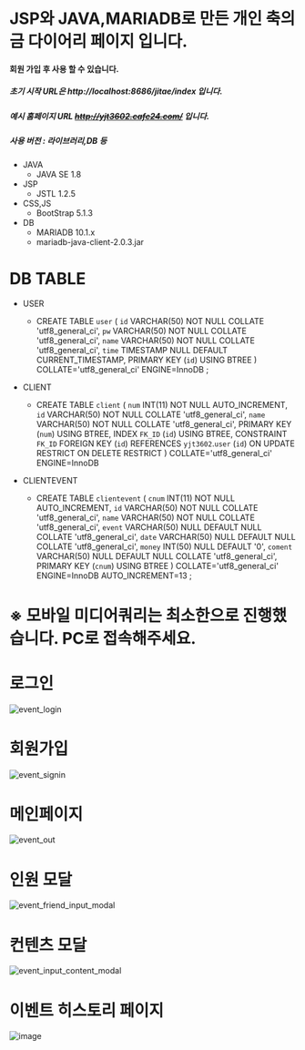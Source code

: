 # JSP와 JAVA,MARIADB로 만든 개인 축의금 다이어리 페이지 입니다.
#### 회원 가입 후 사용 할 수 있습니다.
##### 초기 시작 URL은 http://localhost:8686/jitae/index 입니다.
##### 예시 홈페이지 URL ~~http://yjt3602.cafe24.com/~~ 입니다.
##### 사용 버전 : 라이브러리,DB 등

+ JAVA
  + JAVA SE 1.8
+ JSP
  + JSTL 1.2.5
+ CSS,JS
  + BootStrap 5.1.3
+ DB
  + MARIADB 10.1.x
  + mariadb-java-client-2.0.3.jar

# DB TABLE

+ USER
  + CREATE TABLE `user` (
	`id` VARCHAR(50) NOT NULL COLLATE 'utf8_general_ci',
	`pw` VARCHAR(50) NOT NULL COLLATE 'utf8_general_ci',
	`name` VARCHAR(50) NOT NULL COLLATE 'utf8_general_ci',
	`time` TIMESTAMP NULL DEFAULT CURRENT_TIMESTAMP,
	PRIMARY KEY (`id`) USING BTREE
)
COLLATE='utf8_general_ci'
ENGINE=InnoDB
;

+ CLIENT
  + CREATE TABLE `client` (
	`num` INT(11) NOT NULL AUTO_INCREMENT,
	`id` VARCHAR(50) NOT NULL COLLATE 'utf8_general_ci',
	`name` VARCHAR(50) NOT NULL COLLATE 'utf8_general_ci',
	PRIMARY KEY (`num`) USING BTREE,
	INDEX `FK_ID` (`id`) USING BTREE,
	CONSTRAINT `FK_ID` FOREIGN KEY (`id`) REFERENCES `yjt3602`.`user` (`id`) ON UPDATE RESTRICT ON DELETE RESTRICT
)
COLLATE='utf8_general_ci'
ENGINE=InnoDB

+ CLIENTEVENT
  + CREATE TABLE `clientevent` (
	`cnum` INT(11) NOT NULL AUTO_INCREMENT,
	`id` VARCHAR(50) NOT NULL COLLATE 'utf8_general_ci',
	`name` VARCHAR(50) NOT NULL COLLATE 'utf8_general_ci',
	`event` VARCHAR(50) NULL DEFAULT NULL COLLATE 'utf8_general_ci',
	`date` VARCHAR(50) NULL DEFAULT NULL COLLATE 'utf8_general_ci',
	`money` INT(50) NULL DEFAULT '0',
	`coment` VARCHAR(50) NULL DEFAULT NULL COLLATE 'utf8_general_ci',
	PRIMARY KEY (`cnum`) USING BTREE
)
COLLATE='utf8_general_ci'
ENGINE=InnoDB
AUTO_INCREMENT=13
;



  
# **※ 모바일 미디어쿼리는 최소한으로 진행했습니다. PC로 접속해주세요.**
# 로그인
![event_login](https://user-images.githubusercontent.com/84373336/163759935-9debf425-44d4-403b-b727-417a8f7f29b4.jpg)

# 회원가입
![event_signin](https://user-images.githubusercontent.com/84373336/163760022-cfdcf2ab-43ea-4f5c-a027-a3e23d407bd8.jpg)

# 메인페이지
![event_out](https://user-images.githubusercontent.com/84373336/163760146-7de97da2-c0ad-46c1-a1e7-148f9002581a.jpg)

# 인원 모달
![event_friend_input_modal](https://user-images.githubusercontent.com/84373336/163760447-f07a2ac6-fa73-499a-950c-47e852ee3e78.jpg)

# 컨텐츠 모달
![event_input_content_modal](https://user-images.githubusercontent.com/84373336/163760681-73d9c4fc-51d0-4e37-a92b-46798cd25b56.jpg)

# 이벤트 히스토리 페이지
![image](https://user-images.githubusercontent.com/84373336/163820533-7b0a8709-8907-4dc6-963c-fe2692bf5166.png)

